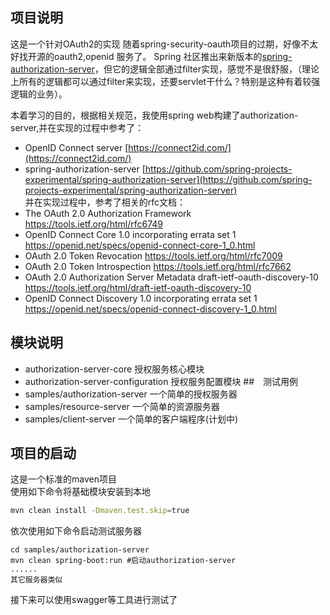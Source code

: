 ## 项目说明
这是一个针对OAuth2的实现
随着spring-security-oauth项目的过期，好像不太好找开源的oauth2,openid 服务了。
Spring 社区推出来新版本的[spring-authorization-server](https://github.com/spring-projects-experimental/spring-authorization-server)，但它的逻辑全部通过filter实现，感觉不是很舒服，（理论上所有的逻辑都可以通过filter来实现，还要servlet干什么？特别是这种有着较强逻辑的业务）。  

本着学习的目的，根据相关规范，我使用spring web构建了authorization-server,并在实现的过程中参考了：
* OpenID Connect server [https://connect2id.com/](https://connect2id.com/)
* spring-authorization-server [https://github.com/spring-projects-experimental/spring-authorization-server](https://github.com/spring-projects-experimental/spring-authorization-server)  
并在实现过程中，参考了相关的rfc文档：
* The OAuth 2.0 Authorization Framework https://tools.ietf.org/html/rfc6749
* OpenID Connect Core 1.0 incorporating errata set 1 https://openid.net/specs/openid-connect-core-1_0.html
*  OAuth 2.0 Token Revocation https://tools.ietf.org/html/rfc7009
* OAuth 2.0 Token Introspection https://tools.ietf.org/html/rfc7662
* OAuth 2.0 Authorization Server Metadata draft-ietf-oauth-discovery-10 https://tools.ietf.org/html/draft-ietf-oauth-discovery-10
* OpenID Connect Discovery 1.0 incorporating errata set 1 https://openid.net/specs/openid-connect-discovery-1_0.html

## 模块说明
* authorization-server-core 授权服务核心模块
* authorization-server-configuration 授权服务配置模块
##　测试用例
* samples/authorization-server 一个简单的授权服务器
* samples/resource-server 一个简单的资源服务器
* samples/client-server 一个简单的客户端程序(计划中)

## 项目的启动
这是一个标准的maven项目  
使用如下命令将基础模块安装到本地
```bash
mvn clean install -Dmaven.test.skip=true
```
依次使用如下命令启动测试服务器
```
cd samples/authorization-server
mvn clean spring-boot:run #启动authorization-server
......
其它服务器类似
```
接下来可以使用swagger等工具进行测试了


